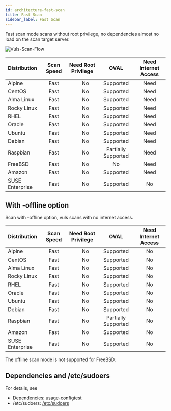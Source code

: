```yaml
---
id: architecture-fast-scan
title: Fast Scan
sidebar_label: Fast Scan
---
```


Fast scan mode scans without root privilege, no dependencies almost no load on the scan target server.

![Vuls-Scan-Flow](/img/docs/vuls-scan-flow-fast.png)

| Distribution|                             Scan Speed | Need Root Privilege |                 OVAL | Need Internet Access|
|:------------|:--------------------------------------:|:-------------------:|:--------------------:|:---------------------------------------:|
| Alpine      |                                   Fast |　                No |            Supported |                                     Need |
| CentOS      |                                   Fast |　                No |            Supported |                                     Need |
| Alma  Linux |                                   Fast |　                No |            Supported |                                     Need |
| Rocky Linux |                                   Fast |　                No |            Supported |                                     Need |
| RHEL        |                                   Fast |　                No |            Supported |                                     Need |
| Oracle      |                                   Fast |　                No |            Supported |                                     Need |
| Ubuntu      |                                   Fast |　                No |            Supported |                                     Need |
| Debian      |                                   Fast |　                No |            Supported |                                     Need |
| Raspbian    |                                   Fast |　                No |  Partially Supported |                                     Need |
| FreeBSD     |                                   Fast |　                No |                   No |                                     Need |
| Amazon      |                                   Fast |　                No |            Supported |                                     Need |
| SUSE Enterprise |                               Fast |　                No |            Supported |                                       No |

## With -offline option

Scan with -offline option, vuls scans with no internet access.

| Distribution|                             Scan Speed | Need Root Privilege |                 OVAL | Need Internet Access|
|:------------|:--------------------------------------:|:-------------------:|:--------------------:|:---------------------------------------:|
| Alpine      |                                   Fast |　                No |            Supported |                                    No |
| CentOS      |                                   Fast |　                No |            Supported |                                      No |
| Alma  Linux |                                   Fast |　                No |            Supported |                                      No |
| Rocky Linux |                                   Fast |　                No |            Supported |                                      No |
| RHEL        |                                   Fast |　                No |            Supported |                                      No |
| Oracle      |                                   Fast |　                No |            Supported |                                      No |
| Ubuntu      |                                   Fast |　                No |            Supported |                                      No |
| Debian      |                                   Fast |　                No |            Supported |                                      No |
| Raspbian    |                                   Fast |　                No |  Partially Supported |                                      No |
| Amazon      |                                   Fast |　                No |            Supported |                                      No |
| SUSE Enterprise |                               Fast |　                No |            Supported |                                      No |

The offline scan mode is not supported for FreeBSD.

## Dependencies and /etc/sudoers

For details, see

- Dependencies: [usage-configtest](usage-configtest.md#fast-scan-mode)
- /etc/sudoers: [/etc/sudoers](usage-configtest.md#etc-sudoers)
